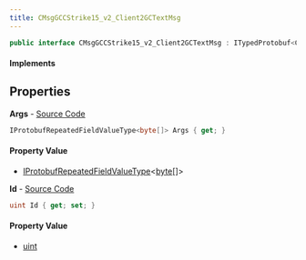 ```yaml
---
title: CMsgGCCStrike15_v2_Client2GCTextMsg
---
```


```csharp
public interface CMsgGCCStrike15_v2_Client2GCTextMsg : ITypedProtobuf<CMsgGCCStrike15_v2_Client2GCTextMsg>, INativeHandle
```

#### Implements

## Properties

**Args** - [Source Code](https://github.com/swiftly-solution/swiftlys2/blob/master/managed/src/SwiftlyS2.Generated/Protobufs/Interfaces/CMsgGCCStrike15_v2_Client2GCTextMsg.cs#L16)

```csharp
IProtobufRepeatedFieldValueType<byte[]> Args { get; }
```

#### Property Value

- [IProtobufRepeatedFieldValueType](/docs/api/shared/netmessages/iprotobufrepeatedfieldvaluetype-1)<[byte](https://learn.microsoft.com/dotnet/api/system.byte)[]>

**Id** - [Source Code](https://github.com/swiftly-solution/swiftlys2/blob/master/managed/src/SwiftlyS2.Generated/Protobufs/Interfaces/CMsgGCCStrike15_v2_Client2GCTextMsg.cs#L13)

```csharp
uint Id { get; set; }
```

#### Property Value

- [uint](https://learn.microsoft.com/dotnet/api/system.uint32)

